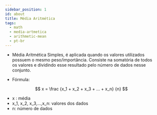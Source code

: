 ```yaml
---
sidebar_position: 1
id: about
title: Média Aritmética
tags:
  - math
  - media-artmetica
  - arithmetic-mean
  - pt-br
---
```


- Média Aritmética Simples, é aplicada quando os valores utilizados possuem o mesmo peso/importância. Consiste na somatória de todos os valores e dividindo esse resultado pelo número de dados nesse conjunto.

- Fórmula:

$$
x = \frac {x_1 + x_2 + x_3 + ... + x_n} {n}
$$

- x : média
- x_1, x_2, x_3,...,x_n: valores dos dados
- n: número de dados